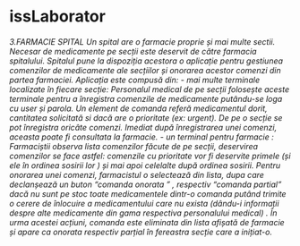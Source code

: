 # issLaborator

<h6>3.FARMACIE SPITAL
Un spital are o farmacie proprie și mai multe sectii. Necesar de medicamente pe secții este deservit de către farmacia spitalului. Spitalul pune la dispoziția acestora o aplicație pentru gestiunea comenzilor de medicamente ale secțiilor și onorarea acestor comenzi din partea farmaciei. Aplicația este compusă din:
	- mai multe terminale localizate în fiecare secție: Personalul medical de pe secții folosește aceste terminale pentru a înregistra comenzile de medicamente putându-se loga cu user și parola.  Un element de comanda referă medicamentul dorit, cantitatea solicitată si dacă are o prioritate (ex: urgent). De pe o secție se pot înregistra oricâte comenzi. Imediat după înregistrarea unei comenzi, aceasta poate fi consultata la farmacie.
	- un terminal pentru farmacie : Farmaciștii observa lista comenzilor făcute de pe secții, deservirea comenzilor se face astfel: comenzile cu prioritate vor fi deservite primele (și ele în ordinea sosirii lor ) și mai apoi celelalte după ordinea sosirii. Pentru onorarea unei comenzi, farmacistul o selectează din lista, dupa care declanșează un buton “comanda onorata ” , respectiv “comanda partial” dacă nu sunt pe stoc toate medicamentele dintr-o comanda putând trimite o cerere de înlocuire a medicamentului care nu exista (dându-i informații despre alte medicamente din gama respectiva personalului medical) . În urma acestei acțiuni, comanda este eliminata din lista afișată de farmacie și apare ca onorata respectiv parțial  în fereastra secție care a inițiat-o. 
</h6>
